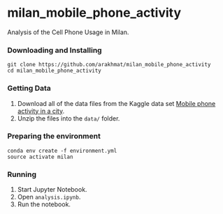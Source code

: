 # milan_mobile_phone_activity
Analysis of the Cell Phone Usage in Milan.

### Downloading and Installing
```
git clone https://github.com/arakhmat/milan_mobile_phone_activity
cd milan_mobile_phone_activity
```

### Getting Data
1. Download all of the data files from the Kaggle data set [Mobile phone activity in a city](https://www.kaggle.com/marcodena/mobile-phone-activity/data).
2. Unzip the files into the `data/` folder.

### Preparing the environment
```
conda env create -f environment.yml
source activate milan
```

### Running
1. Start Jupyter Notebook.
2. Open `analysis.ipynb`.
3. Run the notebook.
